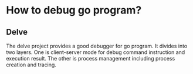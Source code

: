# How to debug go program?

## Delve

The delve project provides a good debugger for go program. It divides into two layers. One is client-server mode for debug command instruction and execution result. The other is process management including process creation and tracing. 
